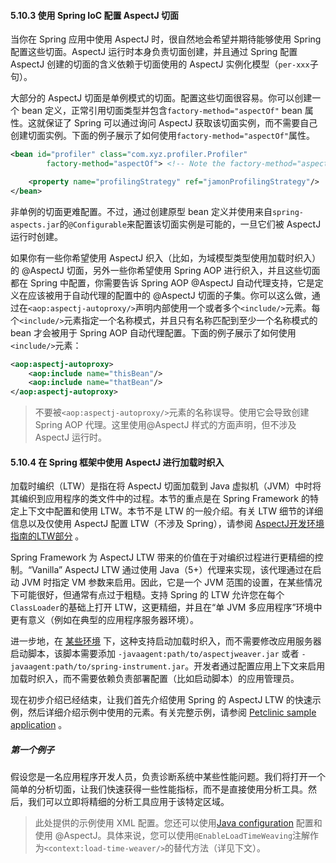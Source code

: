 #### 5.10.3 使用 Spring IoC 配置 AspectJ 切面

当你在 Spring 应用中使用 AspectJ 时，很自然地会希望并期待能够使用 Spring 配置这些切面。AspectJ 运行时本身负责切面创建，并且通过 Spring 配置 AspectJ 创建的切面的含义依赖于切面使用的 AspectJ 实例化模型（`per-xxx`子句）。

大部分的 AspectJ 切面是单例模式的切面。配置这些切面很容易。你可以创建一个 bean 定义，正常引用切面类型并包含`factory-method="aspectOf"` bean 属性。这就保证了 Spring 可以通过询问 AspectJ 获取该切面实例，而不需要自己创建切面实例。下面的例子展示了如何使用`factory-method="aspectOf"`属性。

```xml
<bean id="profiler" class="com.xyz.profiler.Profiler"
        factory-method="aspectOf"> <!-- Note the factory-method="aspectOf" attribute -->

    <property name="profilingStrategy" ref="jamonProfilingStrategy"/>
</bean>
```

非单例的切面更难配置。不过，通过创建原型 bean 定义并使用来自`spring-aspects.jar`的`@Configurable`来配置该切面实例是可能的，一旦它们被 AspectJ 运行时创建。

如果你有一些你希望使用 AspectJ 织入（比如，为域模型类型使用加载时织入）的 @AspectJ 切面，另外一些你希望使用 Spring AOP 进行织入，并且这些切面都在 Spring 中配置，你需要告诉 Spring AOP @AspectJ 自动代理支持，它是定义在应该被用于自动代理的配置中的 @AspectJ 切面的子集。你可以这么做，通过在`<aop:aspectj-autoproxy/>`声明内部使用一个或者多个`<include/>`元素。每个`<include/>`元素指定一个名称模式，并且只有名称匹配到至少一个名称模式的 bean 才会被用于 Spring AOP 自动代理配置。下面的例子展示了如何使用`<include/>`元素：

```xml
<aop:aspectj-autoproxy>
    <aop:include name="thisBean"/>
    <aop:include name="thatBean"/>
</aop:aspectj-autoproxy>
```
> 不要被`<aop:aspectj-autoproxy/>`元素的名称误导。使用它会导致创建 Spring AOP 代理。这里使用@AspectJ 样式的方面声明，但不涉及 AspectJ 运行时。

#### 5.10.4 在 Spring 框架中使用 AspectJ 进行加载时织入

加载时编织（LTW）是指在将 AspectJ 切面加载到 Java 虚拟机（JVM）中时将其编织到应用程序的类文件中的过程。本节的重点是在 Spring Framework 的特定上下文中配置和使用 LTW。本节不是 LTW 的一般介绍。有关 LTW 细节的详细信息以及仅使用 AspectJ 配置 LTW（不涉及 Spring），请参阅 [AspectJ开发环境指南的LTW部分](https://www.eclipse.org/aspectj/doc/released/devguide/ltw.html) 。

Spring Framework 为 AspectJ LTW 带来的价值在于对编织过程进行更精细的控制。“Vanilla” AspectJ LTW 通过使用 Java（5+）代理来实现，该代理通过在启动 JVM 时指定 VM 参数来启用。因此，它是一个 JVM 范围的设置，在某些情况下可能很好，但通常有点过于粗糙。支持 Spring 的 LTW 允许您在每个`ClassLoader`的基础上打开 LTW，这更精细，并且在“单 JVM 多应用程序”环境中更有意义（例如在典型的应用程序服务器环境）。

进一步地，在 [某些环境](https://docs.spring.io/spring/docs/5.1.8.RELEASE/spring-framework-reference/core.html#aop-aj-ltw-environments) 下，这种支持启动加载时织入，而不需要修改应用服务器启动脚本，该脚本需要添加 `-javaagent:path/to/aspectjweaver.jar` 或者 `-javaagent:path/to/spring-instrument.jar`。开发者通过配置应用上下文来启用加载时织入，而不需要依赖负责部署配置（比如启动脚本）的应用管理员。

现在初步介绍已经结束，让我们首先介绍使用 Spring 的 AspectJ LTW 的快速示例，然后详细介绍示例中使用的元素。有关完整示例，请参阅 [Petclinic sample application](https://github.com/spring-projects/spring-petclinic) 。

##### 第一个例子

假设您是一名应用程序开发人员，负责诊断系统中某些性能问题。我们将打开一个简单的分析切面，让我们快速获得一些性能指标，而不是直接使用分析工具。然后，我们可以立即将精细的分析工具应用于该特定区域。

> 此处提供的示例使用 XML 配置。您还可以使用[Java configuration](https://docs.spring.io/spring/docs/5.1.8.RELEASE/spring-framework-reference/core.html#beans-java) 配置和使用 @AspectJ。具体来说，您可以使用`@EnableLoadTimeWeaving`注解作为`<context:load-time-weaver/>`的替代方法（详见下文）。

